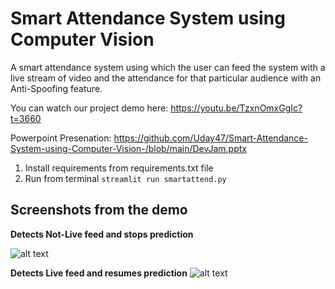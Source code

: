 # Smart Attendance System using Computer Vision
A smart attendance system using which the user can feed the system with a live stream of video and the attendance for that particular audience with an Anti-Spoofing feature.

You can watch our project demo here:
https://youtu.be/TzxnOmxGgIc?t=3660

Powerpoint Presenation: https://github.com/Uday47/Smart-Attendance-System-using-Computer-Vision-/blob/main/DevJam.pptx

1. Install requirements from requirements.txt file
2. Run from terminal
```streamlit run smartattend.py```

## Screenshots from the demo

__Detects Not-Live feed and stops prediction__

![alt text](https://github.com/Uday47/Smart-Attendance-System-using-Computer-Vision-/blob/main/not%20live.png)

__Detects Live feed and resumes prediction__
![alt text](https://github.com/Uday47/Smart-Attendance-System-using-Computer-Vision-/blob/main/opencv_frame_0.png)
